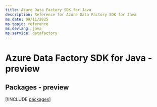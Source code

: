 ```yaml
---
title: Azure Data Factory SDK for Java
description: Reference for Azure Data Factory SDK for Java
ms.date: 09/11/2025
ms.topic: reference
ms.devlang: java
ms.service: datafactory
---
```

# Azure Data Factory SDK for Java - preview
## Packages - preview
[!INCLUDE [packages](data-factory-index.md)]